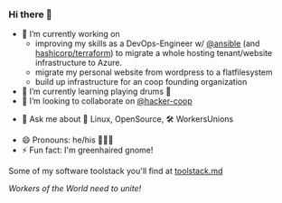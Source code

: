 ### Hi there 👋

<!--
**TheRojam/TheRojam** is a ✨ _special_ ✨ repository because its `README.md` (this file) appears on your GitHub profile.

Here are some ideas to get you started:
-->
- 🔭 I’m currently working on 
  -  improving my skills as a DevOps-Engineer w/ [@ansible](https://github.com/ansible) (and [hashicorp/terraform](https://github.com/hashicorp/terraform)) to migrate a whole hosting tenant/website infrastructure to Azure.
  -  migrate my personal website from wordpress to a flatfilesystem
  -  build up infrastructure for an coop founding organization
- 🌱 I’m currently learning playing drums 🥁 
- 👯 I’m looking to collaborate on [@hacker-coop](https://github.com/hacker-coop)
<!-- 🤔 I’m looking for help with--> 
- 💬 Ask me about 🐧 Linux, OpenSource, 🛠 WorkersUnions
<!-- 📫 How to reach me: ...-->
- 😄 Pronouns: he/his  👨🏻‍💻
- ⚡ Fun fact: I'm greenhaired gnome!

Some of my software toolstack you'll find at [toolstack.md](https://github.com/TheRojam/TheRojam/blob/main/toolstack.md)

_Workers of the World need to unite!_
